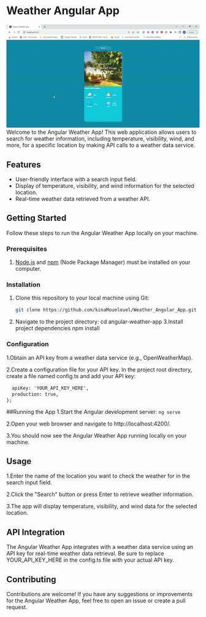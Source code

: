 # Weather Angular App
![Angular Weather App](Angular-Weather-App.gif)
Welcome to the Angular Weather App! This web application allows users to search for weather information, including temperature, visibility, wind, and more, for a specific location by making API calls to a weather data service.

## Features

- User-friendly interface with a search input field.
- Display of temperature, visibility, and wind information for the selected location.
- Real-time weather data retrieved from a weather API.

## Getting Started

Follow these steps to run the Angular Weather App locally on your machine.

### Prerequisites

1. [Node.js](https://nodejs.org/) and [npm](https://www.npmjs.com/) (Node Package Manager) must be installed on your computer.

### Installation

1. Clone this repository to your local machine using Git:

   ```bash
   git clone https://github.com/kinaMouelouel/Weather_Angular_App.git
   ```
2. Navigate to the project directory: 
cd angular-weather-app
3.Install project dependencies
npm install
### Configuration
1.Obtain an API key from a weather data service (e.g., OpenWeatherMap).

2.Create a configuration file for your API key. In the project root directory, create a file named config.ts and add your API key:
 
```export const environment = {
  apiKey: 'YOUR_API_KEY_HERE',
  production: true,
};
```

##Running the App
1.Start the Angular development server:
```ng serve```

2.Open your web browser and navigate to http://localhost:4200/.

3.You should now see the Angular Weather App running locally on your machine.

## Usage

1.Enter the name of the location you want to check the weather for in the search input field.

2.Click the "Search" button or press Enter to retrieve weather information.

3.The app will display temperature, visibility, and wind data for the selected location.

## API Integration
The Angular Weather App integrates with a weather data service using an API key for real-time weather data retrieval. Be sure to replace YOUR_API_KEY_HERE in the config.ts file with your actual API key.

##  Contributing
Contributions are welcome! If you have any suggestions or improvements for the Angular Weather App, feel free to open an issue or create a pull request.

 

 



